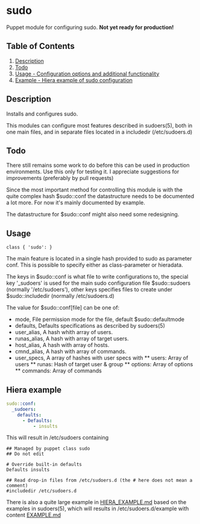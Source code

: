 # sudo

Puppet module for configuring sudo. **Not yet ready for production!**

## Table of Contents

1. [Description](#description)
1. [Todo](#todo)
1. [Usage - Configuration options and additional functionality](#usage)
1. [Example - Hiera example of sudo configuration](#example)

## Description

Installs and configures sudo.

This modules can configure most features described in sudoers(5), both in one
main files, and in separate files located in a includedir (/etc/sudoers.d)

## Todo

There still remains some work to do before this can be used in production
environments. Use this only for testing it.  I appreciate suggestions for
improvements (preferably by pull requests)

Since the most important method for controlling this module is with the quite
complex hash $sudo::conf the datastructure needs to be documented a lot
more. For now it's mainly documented by example.

The datastructure for $sudo::conf might also need some redesigning.

## Usage

```puppet
class { 'sudo': }
```

The main feature is located in a single hash provided to sudo as parameter
conf. This is possible to specify either as class-parameter or hieradata.

The keys in $sudo::conf is what file to write configurations to, the special
key '_sudoers' is used for the main sudo configuration file $sudo::sudoers
(normally '/etc/sudoers'), other keys specifies files to create under
$sudo::includedir (normally /etc/sudoers.d)

The value for $sudo::conf[file] can be one of:

* mode, File permission mode for the file, default $sudo::defaultmode
* defaults, Defaults specifications as described by sudoers(5)
* user_alias, A hash whith array of users.
* runas_alias, A hash with array of target users.
* host_alias, A hash with array of hosts.
* cmnd_alias, A hash with array of commands.
* user_specs, A array of hashes with user specs with
** users: Array of users
** runas: Hash of target user & group
** options: Array of options
** commands: Array of commands


## Hiera example

```yaml
sudo::conf:
  _sudoers:
    defaults:
      - Defaults:
          - insults
```

This will result in /etc/sudoers containing

```
## Managed by puppet class sudo
## Do not edit

# Override built-in defaults
Defaults insults

## Read drop-in files from /etc/sudoers.d (the # here does not mean a comment)
#includedir /etc/sudoers.d
```

There is also a quite large example in [HIERA_EXAMPLE.md](https://github.com/chrekh/puppet-sudo/blob/main/HIERA_EXAMPLE.md)
based on the examples in sudoers(5), which will results in
/etc/sudoers.d/example with content [EXAMPLE.md](https://github.com/chrekh/puppet-sudo/blob/main/EXAMPLE.md)
